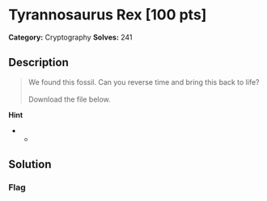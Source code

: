 # Tyrannosaurus Rex [100 pts]

**Category:** Cryptography
**Solves:** 241

## Description
>We found this fossil. Can you reverse time and bring this back to life? <br><br>Download the file below.

**Hint**
* -

## Solution

### Flag

